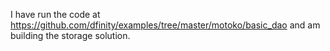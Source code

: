 I have run the code at https://github.com/dfinity/examples/tree/master/motoko/basic_dao and am building the storage solution.